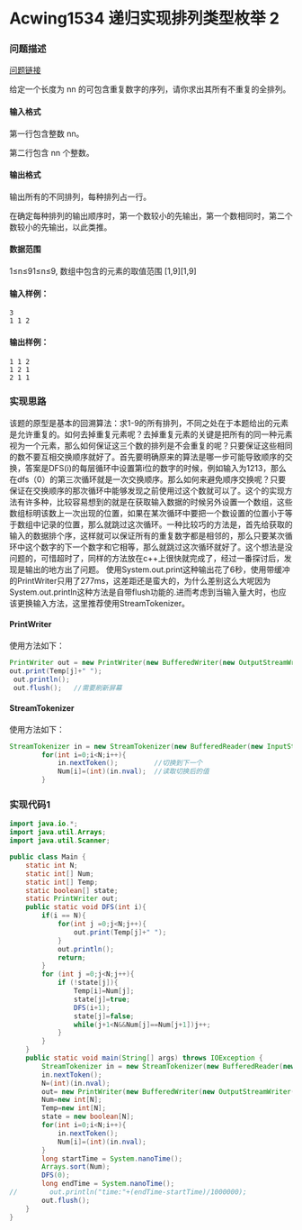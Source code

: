 # Acwing1534 递归实现排列类型枚举 2

### 问题描述

[问题链接](https://www.acwing.com/problem/content/1539/)

给定一个长度为 nn 的可包含重复数字的序列，请你求出其所有不重复的全排列。

#### 输入格式

第一行包含整数 nn。

第二行包含 nn 个整数。

#### 输出格式

输出所有的不同排列，每种排列占一行。

在确定每种排列的输出顺序时，第一个数较小的先输出，第一个数相同时，第二个数较小的先输出，以此类推。

#### 数据范围

1≤n≤91≤n≤9,
数组中包含的元素的取值范围 [1,9][1,9]

#### 输入样例：

```
3
1 1 2
```

#### 输出样例：

```
1 1 2
1 2 1
2 1 1
```

### 实现思路

该题的原型是基本的回溯算法：求1-9的所有排列，不同之处在于本题给出的元素是允许重复的。如何去掉重复元素呢？去掉重复元素的关键是把所有的同一种元素视为一个元素，那么如何保证这三个数的排列是不会重复的呢？只要保证这些相同的数不要互相交换顺序就好了。首先要明确原来的算法是哪一步可能导致顺序的交换，答案是DFS(i)的每层循环中设置第i位的数字的时候，例如输入为1213，那么在dfs（0）的第三次循环就是一次交换顺序。那么如何来避免顺序交换呢？只要保证在交换顺序的那次循环中能够发现之前使用过这个数就可以了。这个的实现方法有许多种，比较容易想到的就是在获取输入数据的时候另外设置一个数组，这些数组标明该数上一次出现的位置，如果在某次循环中要把一个数设置的位置小于等于数组中记录的位置，那么就跳过这次循环。一种比较巧的方法是，首先给获取的输入的数据排个序，这样就可以保证所有的重复数字都是相邻的，那么只要某次循环中这个数字的下一个数字和它相等，那么就跳过这次循环就好了。这个想法是没问题的，可惜超时了，同样的方法放在c++上很快就完成了，经过一番探讨后，发现是输出的地方出了问题。
使用System.out.print这种输出花了6秒，使用带缓冲的PrintWriter只用了277ms，这差距还是蛮大的，为什么差别这么大呢因为System.out.println这种方法是自带flush功能的.进而考虑到当输入量大时，也应该更换输入方法，这里推荐使用StreamTokenizer。

#### PrintWriter
使用方法如下：
```java
PrintWriter out = new PrintWriter(new BufferedWriter(new OutputStreamWriter(System.out)));
out.print(Temp[j]+" ");
 out.println();
 out.flush();   //需要刷新屏幕
```

#### StreamTokenizer
使用方法如下：
```java
StreamTokenizer in = new StreamTokenizer(new BufferedReader(new InputStreamReader(System.in)));//定义一个StreamTokenizer
        for(int i=0;i<N;i++){
            in.nextToken();         //切换到下一个
            Num[i]=(int)(in.nval);  //读取切换后的值
        }
```
### 实现代码1

```java
import java.io.*;
import java.util.Arrays;
import java.util.Scanner;

public class Main {
    static int N;
    static int[] Num;
    static int[] Temp;
    static boolean[] state;
    static PrintWriter out;
    public static void DFS(int i){
        if(i == N){
            for(int j =0;j<N;j++){
                out.print(Temp[j]+" ");
            }
            out.println();
            return;
        }
        for (int j =0;j<N;j++){
            if (!state[j]){
                Temp[i]=Num[j];
                state[j]=true;
                DFS(i+1);
                state[j]=false;
                while(j+1<N&&Num[j]==Num[j+1])j++;
            }
        }
    }
    public static void main(String[] args) throws IOException {
        StreamTokenizer in = new StreamTokenizer(new BufferedReader(new InputStreamReader(System.in)));
        in.nextToken();
        N=(int)(in.nval);
        out= new PrintWriter(new BufferedWriter(new OutputStreamWriter(System.out)));
        Num=new int[N];
        Temp=new int[N];
        state = new boolean[N];
        for(int i=0;i<N;i++){
            in.nextToken();
            Num[i]=(int)(in.nval);
        }
        long startTime = System.nanoTime();
        Arrays.sort(Num);
        DFS(0);
        long endTime = System.nanoTime();
//        out.println("time:"+(endTime-startTime)/1000000);
        out.flush();
    }
}
```

